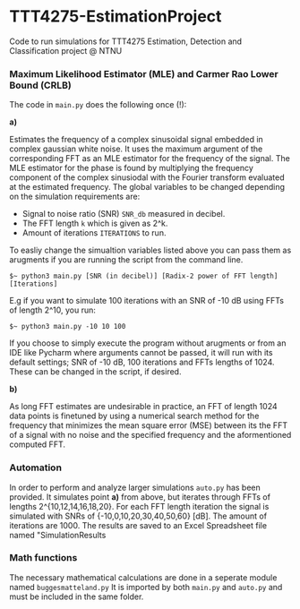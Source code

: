 # TTT4275-EstimationProject
Code to run simulations for TTT4275 Estimation, Detection and Classification project @ NTNU

### Maximum Likelihood Estimator (MLE) and Carmer Rao Lower Bound (CRLB)
The code in `main.py` does the following once (!):

**a)**

Estimates the frequency of a complex sinusoidal signal embedded in complex gaussian white noise. It uses the maximum argument of the corresponding FFT as an MLE estimator for the frequency of the signal. The MLE estimator for the phase is found by multiplying the frequency component of the complex sinusiodal with the Fourier transform evaluated at the estimated frequency. The global variables to be changed depending on the simulation requirements are:

- Signal to noise ratio (SNR) `SNR_db` measured in decibel.
- The FFT length `k` which is given as 2^k.
- Amount of iterations `ITERATIONS` to run.

To easliy change the simualtion variables listed above you can pass them as arugments if you are running the script from the command line. 
```
$~ python3 main.py [SNR (in decibel)] [Radix-2 power of FFT length] [Iterations]
```

E.g if you want to simulate 100 iterations with an SNR of -10 dB using FFTs of length 2^10, you run:

```
$~ python3 main.py -10 10 100
```

If you choose to simply execute the program without arugments or from an IDE like Pycharm where arguments cannot be passed, it will run with its default settings; SNR of -10 dB, 100 iterations and FFTs lengths of 1024. These can be changed in the script, if desired.


**b)**

As long FFT estimates are undesirable in practice, an FFT of length 1024 data points is finetuned by using a numerical search method for the frequency that minimizes the mean square error (MSE) between its the FFT of a signal with no noise and the specified frequency and the aformentioned computed FFT.

### Automation
In order to perform and analyze larger simulations `auto.py` has been provided. It simulates point **a)** from above, but iterates through FFTs of lengths 2^{10,12,14,16,18,20}. For each FFT length iteration the signal is simulated with SNRs of {-10,0,10,20,30,40,50,60} [dB]. The amount of iterations are 1000. The results are saved to an Excel Spreadsheet file named "SimulationResults 

### Math functions

The necessary mathematical calculations are done in a seperate module named `buggesmatteland.py` It is imported by both `main.py` and `auto.py` and must be included in the same folder.